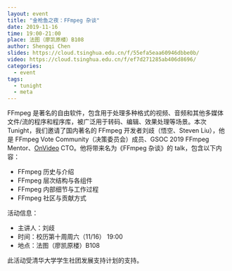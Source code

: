 ```yaml
---
layout: event
title: "金枪鱼之夜：FFmpeg 杂谈"
date: 2019-11-16
time: 19:00-21:00
place: 法图（廖凯原楼）B108
author: Shengqi Chen
slides: https://cloud.tsinghua.edu.cn/f/55efa5eaa60946dbbe0b/
video: https://cloud.tsinghua.edu.cn/f/ef7d271285ab406d8696/
categories:
  - event
tags:
  - tunight
  - meta
---
```


FFmpeg 是著名的自由软件，包含用于处理多种格式的视频、音频和其他多媒体文件/流的程序和程序库，被广泛用于转码、编辑、效果处理等场景。本次 Tunight，我们邀请了国内著名的 FFmpeg 开发者刘歧（悟空、Steven Liu），他是 FFmpeg Vote Community（决策委员会）成员、GSOC 2019 FFmpeg Mentor、[OnVideo](https://onvideo.cn) CTO。他将带来名为《FFmpeg 杂谈》的 talk，包含以下内容：

<!--more-->

* FFmpeg 历史与介绍
* FFmpeg 层次结构与各组件
* FFmpeg 内部细节与工作过程
* FFmpeg 社区与贡献方式

活动信息：

* 主讲人：刘歧
* 时间：校历第十周周六（11/16） 19:00
* 地点：法图（廖凯原楼）B108

此活动受清华大学学生社团发展支持计划的支持。
